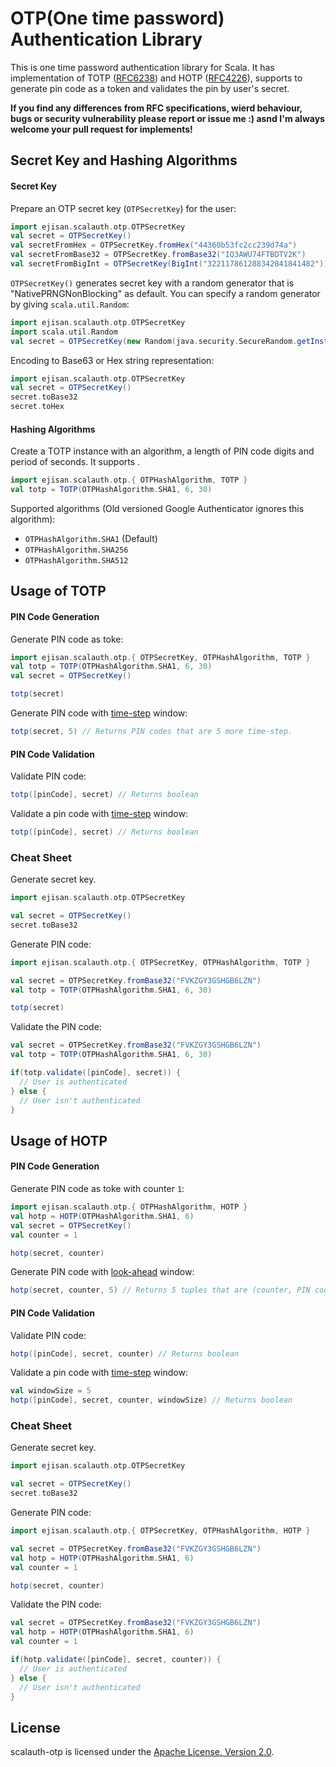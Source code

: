 # OTP(One time password) Authentication Library
This is one time password authentication library for Scala. It has implementation of TOTP ([RFC6238](https://tools.ietf.org/html/rfc6238)) and HOTP ([RFC4226](https://tools.ietf.org/html/rfc4226)), supports to generate pin code as a token and validates the pin by user's secret.

**If you find any differences from RFC specifications, wierd behaviour, bugs or security vulnerability please report or issue me :) asnd I'm always welcome your pull request for implements!**

## Secret Key and Hashing Algorithms
#### Secret Key
Prepare an OTP secret key (`OTPSecretKey`) for the user:
```scala
import ejisan.scalauth.otp.OTPSecretKey
val secret = OTPSecretKey()
val secretFromHex = OTPSecretKey.fromHex("44360b53fc2cc239d74a")
val secretFromBase32 = OTPSecretKey.fromBase32("IQ3AWU74FTBDTV2K")
val secretFromBigInt = OTPSecretKey(BigInt("322117861288342841841482"))
```
`OTPSecretKey()` generates secret key with a random generator that is "NativePRNGNonBlocking" as default. You can specify a random generator by giving `scala.util.Random`:
```scala
import ejisan.scalauth.otp.OTPSecretKey
import scala.util.Random
val secret = OTPSecretKey(new Random(java.security.SecureRandom.getInstance("NativePRNGBlocking")))
```
Encoding to Base63 or Hex string representation:

```scala
import ejisan.scalauth.otp.OTPSecretKey
val secret = OTPSecretKey()
secret.toBase32
secret.toHex
```
#### Hashing Algorithms
Create a TOTP instance with an algorithm, a length of PIN code digits and period of seconds. It supports .
```scala
import ejisan.scalauth.otp.{ OTPHashAlgorithm, TOTP }
val totp = TOTP(OTPHashAlgorithm.SHA1, 6, 30)
```
Supported algorithms (Old versioned Google Authenticator ignores this algorithm):
- `OTPHashAlgorithm.SHA1` (Default)
- `OTPHashAlgorithm.SHA256`
- `OTPHashAlgorithm.SHA512`

## Usage of TOTP
#### PIN Code Generation
Generate PIN code as toke:
```scala
import ejisan.scalauth.otp.{ OTPSecretKey, OTPHashAlgorithm, TOTP }
val totp = TOTP(OTPHashAlgorithm.SHA1, 6, 30)
val secret = OTPSecretKey()

totp(secret)
```
Generate PIN code with [time-step](https://tools.ietf.org/html/rfc6238#section-5.2) window:
```scala
totp(secret, 5) // Returns PIN codes that are 5 more time-step.
```
#### PIN Code Validation
Validate PIN code:
```scala
totp([pinCode], secret) // Returns boolean
```
Validate a pin code with [time-step](https://tools.ietf.org/html/rfc6238#section-5.2) window:
```scala
totp([pinCode], secret) // Returns boolean
```
### Cheat Sheet
Generate secret key.
```scala
import ejisan.scalauth.otp.OTPSecretKey

val secret = OTPSecretKey()
secret.toBase32
```
Generate PIN code:

```scala
import ejisan.scalauth.otp.{ OTPSecretKey, OTPHashAlgorithm, TOTP }

val secret = OTPSecretKey.fromBase32("FVKZGY3GSHGB6LZN")
val totp = TOTP(OTPHashAlgorithm.SHA1, 6, 30)

totp(secret)
```
Validate the PIN code:

```scala
val secret = OTPSecretKey.fromBase32("FVKZGY3GSHGB6LZN")
val totp = TOTP(OTPHashAlgorithm.SHA1, 6, 30)

if(totp.validate([pinCode], secret)) {
  // User is authenticated
} else {
  // User isn't authenticated
}

```

## Usage of HOTP
#### PIN Code Generation
Generate PIN code as toke with counter `1`:
```scala
import ejisan.scalauth.otp.{ OTPHashAlgorithm, HOTP }
val hotp = HOTP(OTPHashAlgorithm.SHA1, 6)
val secret = OTPSecretKey()
val counter = 1

hotp(secret, counter)
```
Generate PIN code with [look-ahead](https://tools.ietf.org/html/rfc4226#section-7.4) window:
```scala
hotp(secret, counter, 5) // Returns 5 tuples that are (counter, PIN code).
```
#### PIN Code Validation
Validate PIN code:
```scala
hotp([pinCode], secret, counter) // Returns boolean
```
Validate a pin code with [time-step](https://tools.ietf.org/html/rfc6238#section-5.2) window:
```scala
val windowSize = 5
hotp([pinCode], secret, counter, windowSize) // Returns boolean
```
### Cheat Sheet
Generate secret key.
```scala
import ejisan.scalauth.otp.OTPSecretKey

val secret = OTPSecretKey()
secret.toBase32
```
Generate PIN code:

```scala
import ejisan.scalauth.otp.{ OTPSecretKey, OTPHashAlgorithm, HOTP }

val secret = OTPSecretKey.fromBase32("FVKZGY3GSHGB6LZN")
val hotp = HOTP(OTPHashAlgorithm.SHA1, 6)
val counter = 1

hotp(secret, counter)
```
Validate the PIN code:

```scala
val secret = OTPSecretKey.fromBase32("FVKZGY3GSHGB6LZN")
val hotp = HOTP(OTPHashAlgorithm.SHA1, 6)
val counter = 1

if(hotp.validate([pinCode], secret, counter)) {
  // User is authenticated
} else {
  // User isn't authenticated
}

```

## License
scalauth-otp is licensed under the [Apache License, Version 2.0](./LICENSE).
